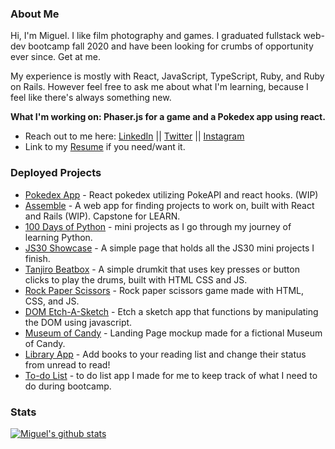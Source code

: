 ### About Me

Hi, I'm Miguel. I like film photography and games. I graduated fullstack web-dev bootcamp fall 2020 and have been looking for crumbs of opportunity ever since. Get at me.

My experience is mostly with React, JavaScript, TypeScript, Ruby, and Ruby on Rails. However feel free to ask me about what I'm learning, because I feel like there's always something new. 

**What I'm working on: Phaser.js for a game and a Pokedex app using react.**

- Reach out to me here: [LinkedIn](https://www.linkedin.com/in/reynaldo-miguel-palo/) || [Twitter](https://twitter.com/MigsDev) || [Instagram](https://www.instagram.com/miguel.analog/)
- Link to my [Resume](https://docs.google.com/document/d/1U4XzpqUVTeWNWz_ODcjHcpyEw2mv2FfyJvfqwAko_ZA/edit?usp=sharing) if you need/want it.

### Deployed Projects
- [Pokedex App](https://bndiep.github.io/pokedex/target="_blank") - React pokedex utilizing PokeAPI and react hooks. (WIP)
- [Assemble](https://gentle-ridge-89788.herokuapp.com/target="_blank") - A web app for finding projects to work on, built with React and Rails (WIP). Capstone for LEARN.
- [100 Days of Python](https://github.com/rmdpalo/100-days-of-python/target="_blank") - mini projects as I go through my journey of learning Python. 
- [JS30 Showcase](https://rmdpalojs30.netlify.app/target="_blank") - A simple page that holds all the JS30 mini projects I finish.
- [Tanjiro Beatbox](https://tanjirobeatbox.netlify.app/target="_blank") - A simple drumkit that uses key presses or button clicks to play the drums, built with HTML CSS and JS.
- [Rock Paper Scissors](https://rmdpalo.github.io/rock-paper-scissors/target="_blank") - Rock paper scissors game made with HTML, CSS, and JS.
- [DOM Etch-A-Sketch](https://rmdpalo.github.io/etch-a-sketch/target="_blank") - Etch a sketch app that functions by manipulating the DOM using javascript.
- [Museum of Candy](https://rmdpalomoc.netlify.app/target="_blank") - Landing Page mockup made for a fictional Museum of Candy.
- [Library App](https://rmdpalo.github.io/library-app/target="_blank") - Add books to your reading list and change their status from unread to read!
- [To-do List](https://rmdpalotodo.netlify.app/target="_blank") - to do list app I made for me to keep track of what I need to do during bootcamp.


### Stats
[![Miguel's github stats](https://github-readme-stats.vercel.app/api?username=rmdpalo&count_private=true)](https://github.com/anuraghazra/github-readme-stats)
<!--
**rmdpalo/rmdpalo** is a ✨ _special_ ✨ repository because its `README.md` (this file) appears on your GitHub profile.

Here are some ideas to get you started:
- 🔭 I’m currently working on ...
- 🌱 I’m currently learning ...
- 👯 I’m looking to collaborate on ...
- 🤔 I’m looking for help with ...
- 💬 Ask me about ...
- 📫 How to reach me: ...
- 😄 Pronouns: ...
- ⚡ Fun fact: ...
-->
